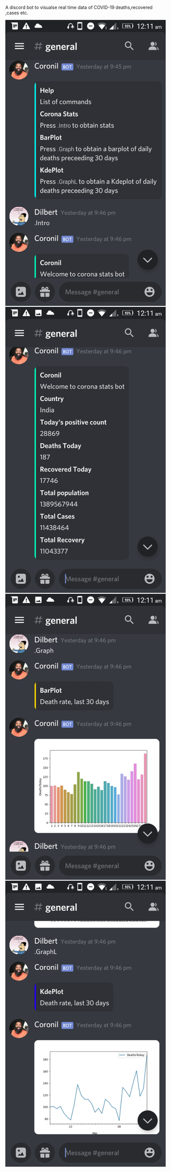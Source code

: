 A discord bot to visualse real time data of COVID-19 deaths,recovered ,cases etc.

![img1](https://github.com/Dil8ert/Covid_Data_StatsBot/blob/main/Screenshot_20210318-001120.jpeg)
![img2](https://github.com/Dil8ert/Covid_Data_StatsBot/blob/main/Screenshot_20210318-001127.jpeg)
![img3](https://github.com/Dil8ert/Covid_Data_StatsBot/blob/main/Screenshot_20210318-001137.jpeg)
![img4](https://github.com/Dil8ert/Covid_Data_StatsBot/blob/main/Screenshot_20210318-001149.jpeg)


